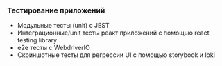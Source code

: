 ### Тестирование приложений

- Модульные тесты (unit) с JEST
- Интеграционные/unit тесты реакт приложений с помощью react testing library
- e2e тесты с WebdriverIO
- Скриншотные тесты для регрессии UI с помощью storybook и loki

